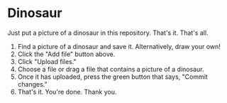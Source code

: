 # Dinosaur

Just put a picture of a dinosaur in this repository. That's it. That's all. 

1. Find a picture of a dinosaur and save it. Alternatively, draw your own!
2. Click the "Add file" button above.
3. Click "Upload files."
4. Choose a file or drag a file that contains a picture of a dinosaur.
5. Once it has uploaded, press the green button that says, "Commit changes."
6. That's it. You're done. Thank you.
